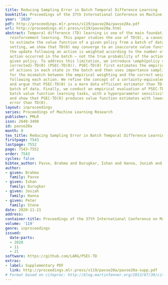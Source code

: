 ```yaml
---
title: Reducing Sampling Error in Batch Temporal Difference Learning
booktitle: Proceedings of the 37th International Conference on Machine Learning
year: '2020'
pdf: http://proceedings.mlr.press/v119/pavse20a/pavse20a.pdf
url: http://proceedings.mlr.press/v119/pavse20a.html
abstract: Temporal difference (TD) learning is one of the main foundations of modern
  reinforcement learning. This paper studies the use of TD(0), a canonical TD algorithm,
  to estimate the value function of a given policy from a batch of data. In this batch
  setting, we show that TD(0) may converge to an inaccurate value function because
  the update following an action is weighted according to the number of times that
  action occurred in the batch – not the true probability of the action under the
  given policy. To address this limitation, we introduce \emph{policy sampling error
  corrected}-TD(0) (PSEC-TD(0)). PSEC-TD(0) first estimates the empirical distribution
  of actions in each state in the batch and then uses importance sampling to correct
  for the mismatch between the empirical weighting and the correct weighting for updates
  following each action. We refine the concept of a certainty-equivalence estimate
  and argue that PSEC-TD(0) is a more data efficient estimator than TD(0) for a fixed
  batch of data. Finally, we conduct an empirical evaluation of PSEC-TD(0) on three
  batch value function learning tasks, with a hyperparameter sensitivity analysis,
  and show that PSEC-TD(0) produces value function estimates with lower mean squared
  error than TD(0).
layout: inproceedings
series: Proceedings of Machine Learning Research
publisher: PMLR
issn: 2640-3498
id: pavse20a
month: 0
tex_title: Reducing Sampling Error in Batch Temporal Difference Learning
firstpage: 7543
lastpage: 7552
page: 7543-7552
order: 7543
cycles: false
bibtex_author: Pavse, Brahma and Durugkar, Ishan and Hanna, Josiah and Stone, Peter
author:
- given: Brahma
  family: Pavse
- given: Ishan
  family: Durugkar
- given: Josiah
  family: Hanna
- given: Peter
  family: Stone
date: 2020-11-21
address: 
container-title: Proceedings of the 37th International Conference on Machine Learning
volume: '119'
genre: inproceedings
issued:
  date-parts:
  - 2020
  - 11
  - 21
software: https://github.com/LARG/PSEC-TD
extras:
- label: Supplementary PDF
  link: http://proceedings.mlr.press/v119/pavse20a/pavse20a-supp.pdf
# Format based on citeproc: http://blog.martinfenner.org/2013/07/30/citeproc-yaml-for-bibliographies/
---
```


